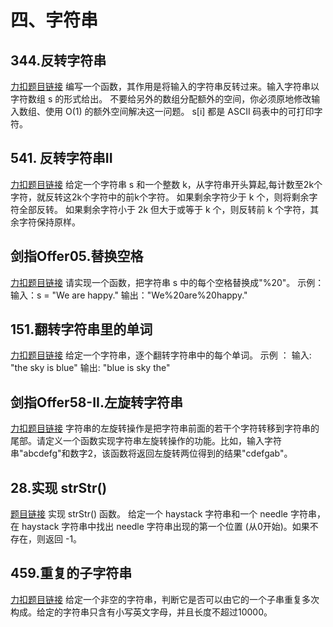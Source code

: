 # 四、字符串

## 344.反转字符串
[力扣题目链接](https://leetcode.cn/problems/reverse-string/)
编写一个函数，其作用是将输入的字符串反转过来。输入字符串以字符数组 s 的形式给出。
不要给另外的数组分配额外的空间，你必须原地修改输入数组、使用 O(1) 的额外空间解决这一问题。
s[i] 都是 ASCII 码表中的可打印字符。

## 541. 反转字符串II
[力扣题目链接](https://leetcode.cn/problems/reverse-string-ii/)
给定一个字符串 s 和一个整数 k，从字符串开头算起,每计数至2k个字符，就反转这2k个字符中的前k个字符。
如果剩余字符少于 k 个，则将剩余字符全部反转。
如果剩余字符小于 2k 但大于或等于 k 个，则反转前 k 个字符，其余字符保持原样。

## 剑指Offer05.替换空格
[力扣题目链接](https://leetcode.cn/problems/ti-huan-kong-ge-lcof/)
请实现一个函数，把字符串 s 中的每个空格替换成"%20"。
示例： 输入：s = "We are happy."
输出："We%20are%20happy."

## 151.翻转字符串里的单词
[力扣题目链接](https://leetcode.cn/problems/reverse-words-in-a-string/)
给定一个字符串，逐个翻转字符串中的每个单词。
示例 ：
输入: "the sky is blue"
输出: "blue is sky the"

## 剑指Offer58-II.左旋转字符串
[力扣题目链接](https://leetcode.cn/problems/zuo-xuan-zhuan-zi-fu-chuan-lcof/)
字符串的左旋转操作是把字符串前面的若干个字符转移到字符串的尾部。请定义一个函数实现字符串左旋转操作的功能。比如，输入字符串"abcdefg"和数字2，该函数将返回左旋转两位得到的结果"cdefgab"。

## 28.实现 strStr()
[题目链接](https://leetcode.cn/problems/find-the-index-of-the-first-occurrence-in-a-string/)
实现 strStr() 函数。
给定一个 haystack 字符串和一个 needle 字符串，在 haystack 字符串中找出 needle 字符串出现的第一个位置 (从0开始)。如果不存在，则返回  -1。

## 459.重复的子字符串
[力扣题目链接](https://leetcode.cn/problems/repeated-substring-pattern/)
给定一个非空的字符串，判断它是否可以由它的一个子串重复多次构成。给定的字符串只含有小写英文字母，并且长度不超过10000。
